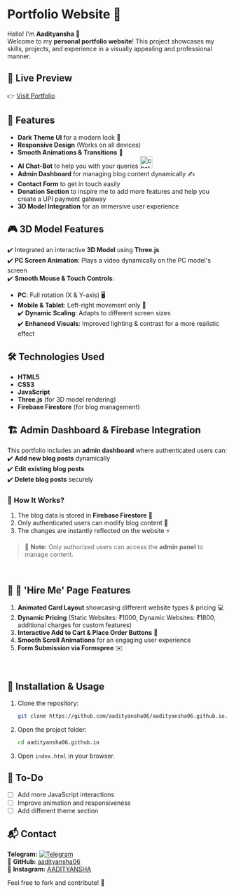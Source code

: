 # **Portfolio Website 🚀**  

Hello! I'm **Aadityansha** 👋  
Welcome to my **personal portfolio website**! This project showcases my skills, projects, and experience in a visually appealing and professional manner.  

## 🔗 **Live Preview**  
👉 [Visit Portfolio](https://aadityansha06.github.io/)  

## 📌 **Features**  
- **Dark Theme UI** for a modern look 🌙  
- **Responsive Design** (Works on all devices)  
- **Smooth Animations & Transitions** 🎨  
- **AI Chat-Bot** to help you with your queries  <img width="28" height="28" src="https://img.icons8.com/fluency/48/chatbot--v1.png" alt="chatbot--v1"/>  
- **Admin Dashboard** for managing blog content dynamically ✍️  
- **Contact Form** to get in touch easily  
- **Donation Section** to inspire me to add more features and help you create a UPI payment gateway  
- **3D Model Integration** for an immersive user experience  

## 🎮 **3D Model Features**  
✔️ Integrated an interactive **3D Model** using **Three.js**  
✔️ **PC Screen Animation**: Plays a video dynamically on the PC model's screen  
✔️ **Smooth Mouse & Touch Controls**:  
   - **PC**: Full rotation (X & Y-axis) 🖥️  
   - **Mobile & Tablet**: Left-right movement only 📱  
✔️ **Dynamic Scaling**: Adapts to different screen sizes  
✔️ **Enhanced Visuals**: Improved lighting & contrast for a more realistic effect  

## 🛠️ **Technologies Used**  
- **HTML5**  
- **CSS3**  
- **JavaScript**  
- **Three.js** (for 3D model rendering)  
- **Firebase Firestore** (for blog management)  

## 🏗️ **Admin Dashboard & Firebase Integration**  
This portfolio includes an **admin dashboard** where authenticated users can:  
✔️ **Add new blog posts** dynamically  
✔️ **Edit existing blog posts**  
✔️ **Delete blog posts** securely  

### 🔹 **How It Works?**  
1. The blog data is stored in **Firebase Firestore** 📂  
2. Only authenticated users can modify blog content 🔐  
3. The changes are instantly reflected on the website ⚡  

> 🔑 **Note:** Only authorized users can access the **admin panel** to manage content.  

<br>  

## 🎨 💼 **'Hire Me' Page Features**  

1. **Animated Card Layout** showcasing different website types & pricing 💻  
2. **Dynamic Pricing** (Static Websites: ₹1000, Dynamic Websites: ₹1800, additional charges for custom features)  
3. **Interactive Add to Cart & Place Order Buttons** 🛒  
4. **Smooth Scroll Animations** for an engaging user experience  
5. **Form Submission via Formspree** ✉️  

<br>

## 🚀 **Installation & Usage**  
1. Clone the repository:  
   ```bash
   git clone https://github.com/aadityansha06/aadityansha06.github.io.git


2. Open the project folder:
   ```bash
   cd aadityansha06.github.io
   ```
3. Open `index.html` in your browser.

## 📝 To-Do
- [ ] Add more JavaScript interactions
- [ ] Improve animation and responsiveness 
- [ ] Add different theme section

## 📬 Contact
  **Telegram:** [![Telegram](https://img.shields.io/badge/Telegram-2CA5E0?style=for-the-badge&logo=telegram&logoColor=white)](https://t.me/aadityansha)  
🔗 **GitHub:** [aadityansha06](https://github.com/aadityansha06)  
📸 **Instagram:** [AADITYANSHA](https://www.instagram.com/_dont_distrube/)    

Feel free to fork and contribute! 🚀

